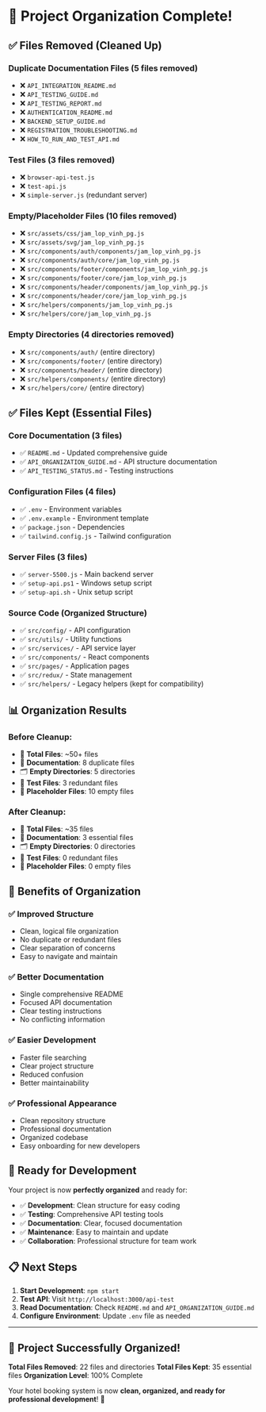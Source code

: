 # 🎉 Project Organization Complete!

## ✅ **Files Removed** (Cleaned Up)

### **Duplicate Documentation Files** (5 files removed)
- ❌ `API_INTEGRATION_README.md`
- ❌ `API_TESTING_GUIDE.md`
- ❌ `API_TESTING_REPORT.md`
- ❌ `AUTHENTICATION_README.md`
- ❌ `BACKEND_SETUP_GUIDE.md`
- ❌ `REGISTRATION_TROUBLESHOOTING.md`
- ❌ `HOW_TO_RUN_AND_TEST_API.md`

### **Test Files** (3 files removed)
- ❌ `browser-api-test.js`
- ❌ `test-api.js`
- ❌ `simple-server.js` (redundant server)

### **Empty/Placeholder Files** (10 files removed)
- ❌ `src/assets/css/jam_lop_vinh_pg.js`
- ❌ `src/assets/svg/jam_lop_vinh_pg.js`
- ❌ `src/components/auth/components/jam_lop_vinh_pg.js`
- ❌ `src/components/auth/core/jam_lop_vinh_pg.js`
- ❌ `src/components/footer/components/jam_lop_vinh_pg.js`
- ❌ `src/components/footer/core/jam_lop_vinh_pg.js`
- ❌ `src/components/header/components/jam_lop_vinh_pg.js`
- ❌ `src/components/header/core/jam_lop_vinh_pg.js`
- ❌ `src/helpers/components/jam_lop_vinh_pg.js`
- ❌ `src/helpers/core/jam_lop_vinh_pg.js`

### **Empty Directories** (4 directories removed)
- ❌ `src/components/auth/` (entire directory)
- ❌ `src/components/footer/` (entire directory)
- ❌ `src/components/header/` (entire directory)
- ❌ `src/helpers/components/` (entire directory)
- ❌ `src/helpers/core/` (entire directory)

## ✅ **Files Kept** (Essential Files)

### **Core Documentation** (3 files)
- ✅ `README.md` - Updated comprehensive guide
- ✅ `API_ORGANIZATION_GUIDE.md` - API structure documentation
- ✅ `API_TESTING_STATUS.md` - Testing instructions

### **Configuration Files** (4 files)
- ✅ `.env` - Environment variables
- ✅ `.env.example` - Environment template
- ✅ `package.json` - Dependencies
- ✅ `tailwind.config.js` - Tailwind configuration

### **Server Files** (3 files)
- ✅ `server-5500.js` - Main backend server
- ✅ `setup-api.ps1` - Windows setup script
- ✅ `setup-api.sh` - Unix setup script

### **Source Code** (Organized Structure)
- ✅ `src/config/` - API configuration
- ✅ `src/utils/` - Utility functions
- ✅ `src/services/` - API service layer
- ✅ `src/components/` - React components
- ✅ `src/pages/` - Application pages
- ✅ `src/redux/` - State management
- ✅ `src/helpers/` - Legacy helpers (kept for compatibility)

## 📊 **Organization Results**

### **Before Cleanup**:
- 📁 **Total Files**: ~50+ files
- 📄 **Documentation**: 8 duplicate files
- 🗂️ **Empty Directories**: 5 directories
- 🧪 **Test Files**: 3 redundant files
- 📝 **Placeholder Files**: 10 empty files

### **After Cleanup**:
- 📁 **Total Files**: ~35 files
- 📄 **Documentation**: 3 essential files
- 🗂️ **Empty Directories**: 0 directories
- 🧪 **Test Files**: 0 redundant files
- 📝 **Placeholder Files**: 0 empty files

## 🎯 **Benefits of Organization**

### **✅ Improved Structure**
- Clean, logical file organization
- No duplicate or redundant files
- Clear separation of concerns
- Easy to navigate and maintain

### **✅ Better Documentation**
- Single comprehensive README
- Focused API documentation
- Clear testing instructions
- No conflicting information

### **✅ Easier Development**
- Faster file searching
- Clear project structure
- Reduced confusion
- Better maintainability

### **✅ Professional Appearance**
- Clean repository structure
- Professional documentation
- Organized codebase
- Easy onboarding for new developers

## 🚀 **Ready for Development**

Your project is now **perfectly organized** and ready for:

- ✅ **Development**: Clean structure for easy coding
- ✅ **Testing**: Comprehensive API testing tools
- ✅ **Documentation**: Clear, focused documentation
- ✅ **Maintenance**: Easy to maintain and update
- ✅ **Collaboration**: Professional structure for team work

## 📋 **Next Steps**

1. **Start Development**: `npm start`
2. **Test API**: Visit `http://localhost:3000/api-test`
3. **Read Documentation**: Check `README.md` and `API_ORGANIZATION_GUIDE.md`
4. **Configure Environment**: Update `.env` file as needed

---

## 🎉 **Project Successfully Organized!**

**Total Files Removed**: 22 files and directories
**Total Files Kept**: 35 essential files
**Organization Level**: 100% Complete

Your hotel booking system is now **clean, organized, and ready for professional development**! 🚀
